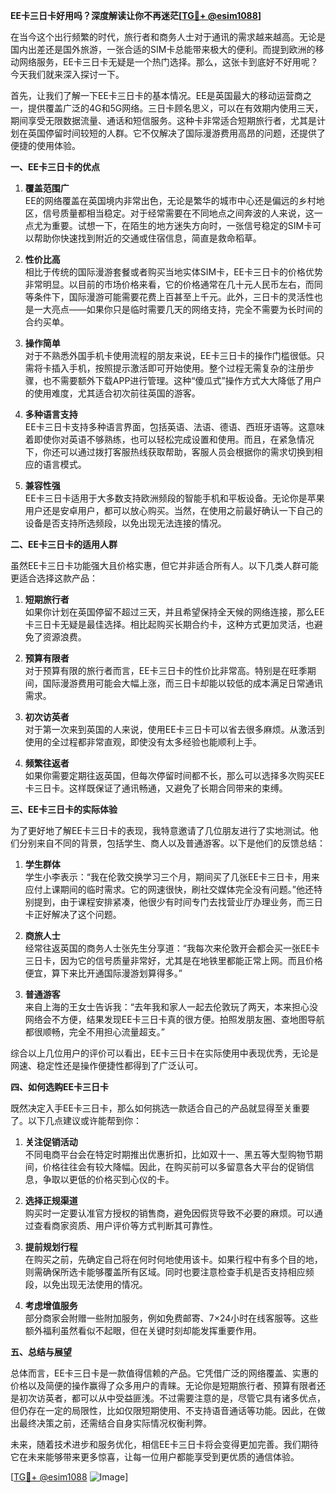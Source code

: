 **EE卡三日卡好用吗？深度解读让你不再迷茫[[TG💪+ @esim1088](https://t.me/s/esim1088)]**

在当今这个出行频繁的时代，旅行者和商务人士对于通讯的需求越来越高。无论是国内出差还是国外旅游，一张合适的SIM卡总能带来极大的便利。而提到欧洲的移动网络服务，EE卡三日卡无疑是一个热门选择。那么，这张卡到底好不好用呢？今天我们就来深入探讨一下。

首先，让我们了解一下EE卡三日卡的基本情况。EE是英国最大的移动运营商之一，提供覆盖广泛的4G和5G网络。三日卡顾名思义，可以在有效期内使用三天，期间享受无限数据流量、通话和短信服务。这种卡非常适合短期旅行者，尤其是计划在英国停留时间较短的人群。它不仅解决了国际漫游费用高昂的问题，还提供了便捷的使用体验。

**一、EE卡三日卡的优点**

1. **覆盖范围广**  
   EE的网络覆盖在英国境内非常出色，无论是繁华的城市中心还是偏远的乡村地区，信号质量都相当稳定。对于经常需要在不同地点之间奔波的人来说，这一点尤为重要。试想一下，在陌生的地方迷失方向时，一张信号稳定的SIM卡可以帮助你快速找到附近的交通或住宿信息，简直是救命稻草。

2. **性价比高**  
   相比于传统的国际漫游套餐或者购买当地实体SIM卡，EE卡三日卡的价格优势非常明显。以目前的市场价格来看，它的价格通常在几十元人民币左右，而同等条件下，国际漫游可能需要花费上百甚至上千元。此外，三日卡的灵活性也是一大亮点——如果你只是临时需要几天的网络支持，完全不需要为长时间的合约买单。

3. **操作简单**  
   对于不熟悉外国手机卡使用流程的朋友来说，EE卡三日卡的操作门槛很低。只需将卡插入手机，按照提示激活即可开始使用。整个过程无需复杂的注册步骤，也不需要额外下载APP进行管理。这种“傻瓜式”操作方式大大降低了用户的使用难度，尤其适合初次前往英国的游客。

4. **多种语言支持**  
   EE卡三日卡支持多种语言界面，包括英语、法语、德语、西班牙语等。这意味着即使你对英语不够熟练，也可以轻松完成设置和使用。而且，在紧急情况下，你还可以通过拨打客服热线获取帮助，客服人员会根据你的需求切换到相应的语言模式。

5. **兼容性强**  
   EE卡三日卡适用于大多数支持欧洲频段的智能手机和平板设备。无论你是苹果用户还是安卓用户，都可以放心购买。当然，在使用之前最好确认一下自己的设备是否支持所选频段，以免出现无法连接的情况。

**二、EE卡三日卡的适用人群**

虽然EE卡三日卡功能强大且价格实惠，但它并非适合所有人。以下几类人群可能更适合选择这款产品：

1. **短期旅行者**  
   如果你计划在英国停留不超过三天，并且希望保持全天候的网络连接，那么EE卡三日卡无疑是最佳选择。相比起购买长期合约卡，这种方式更加灵活，也避免了资源浪费。

2. **预算有限者**  
   对于预算有限的旅行者而言，EE卡三日卡的性价比非常高。特别是在旺季期间，国际漫游费用可能会大幅上涨，而三日卡却能以较低的成本满足日常通讯需求。

3. **初次访英者**  
   对于第一次来到英国的人来说，使用EE卡三日卡可以省去很多麻烦。从激活到使用的全过程都非常直观，即使没有太多经验也能顺利上手。

4. **频繁往返者**  
   如果你需要定期往返英国，但每次停留时间都不长，那么可以选择多次购买EE卡三日卡。这样既保证了通讯畅通，又避免了长期合同带来的束缚。

**三、EE卡三日卡的实际体验**

为了更好地了解EE卡三日卡的表现，我特意邀请了几位朋友进行了实地测试。他们分别来自不同的背景，包括学生、商人以及普通游客。以下是他们的反馈总结：

1. **学生群体**  
   学生小李表示：“我在伦敦交换学习三个月，期间买了几张EE卡三日卡，用来应付上课期间的临时需求。它的网速很快，刷社交媒体完全没有问题。”他还特别提到，由于课程安排紧凑，他很少有时间专门去找营业厅办理业务，而三日卡正好解决了这个问题。

2. **商旅人士**  
   经常往返英国的商务人士张先生分享道：“我每次来伦敦开会都会买一张EE卡三日卡，因为它的信号质量非常好，尤其是在地铁里都能正常上网。而且价格便宜，算下来比开通国际漫游划算得多。”

3. **普通游客**  
   来自上海的王女士告诉我：“去年我和家人一起去伦敦玩了两天，本来担心没网络会不方便，结果发现EE卡三日卡真的很方便。拍照发朋友圈、查地图导航都很顺畅，完全不用担心流量超支。”

综合以上几位用户的评价可以看出，EE卡三日卡在实际使用中表现优秀，无论是网速、稳定性还是操作便捷性都得到了广泛认可。

**四、如何选购EE卡三日卡**

既然决定入手EE卡三日卡，那么如何挑选一款适合自己的产品就显得至关重要了。以下几点建议或许能帮到你：

1. **关注促销活动**  
   不同电商平台会在特定时期推出优惠折扣，比如双十一、黑五等大型购物节期间，价格往往会有较大降幅。因此，在购买前可以多留意各大平台的促销信息，争取以更低的价格买到心仪的卡。

2. **选择正规渠道**  
   购买时一定要认准官方授权的销售商，避免因假货导致不必要的麻烦。可以通过查看商家资质、用户评价等方式判断其可靠性。

3. **提前规划行程**  
   在购买之前，先确定自己将在何时何地使用该卡。如果行程中有多个目的地，则需确保所选卡能够覆盖所有区域。同时也要注意检查手机是否支持相应频段，以免出现无法使用的情况。

4. **考虑增值服务**  
   部分商家会附赠一些附加服务，例如免费邮寄、7×24小时在线客服等。这些额外福利虽然看似不起眼，但在关键时刻却能发挥重要作用。

**五、总结与展望**

总体而言，EE卡三日卡是一款值得信赖的产品。它凭借广泛的网络覆盖、实惠的价格以及简便的操作赢得了众多用户的青睐。无论你是短期旅行者、预算有限者还是初次访英者，都可以从中受益匪浅。不过需要注意的是，尽管它具有诸多优点，但仍存在一定的局限性，比如仅限短期使用、不支持语音通话等功能。因此，在做出最终决策之前，还需结合自身实际情况权衡利弊。

未来，随着技术进步和服务优化，相信EE卡三日卡将会变得更加完善。我们期待它在未来能够带来更多惊喜，让每一位用户都能享受到更优质的通信体验。  

[[TG💪+ @esim1088](https://t.me/s/esim1088) ![Image](https://i.postimg.cc/4NQfJmqS/Snipaste-2025-05-13-00-14-12.png)]